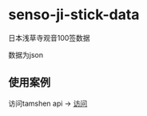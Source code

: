 # senso-ji-stick-data
日本浅草寺观音100签数据


数据为json

## 使用案例

访问tamshen api -> [访问](https://api.cod.tamshen.com#api002)
